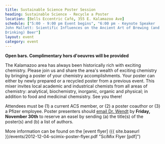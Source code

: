 ```yaml
---
title: Sustainable Science Poster Session
heading: Sustainable Science - Recycle a Poster
location: [Bells Eccentric Café, 355 E. Kalamazoo Ave]
schedule: ["5:00 - 9:00 pm Event begins", "6:00 pm - Keynote Speaker
John Mallett: Scientific Influences on the Ancient Art of Brewing (and
Drinking) Beer"]
layout: event
category: event
---
```


**Open bars. Complimentary hors d'oeuvres will be provided**

The Kalamazoo area has always been historically rich with exciting
chemistry. Please join us and share the area's wealth of exciting
chemistry by bringing a poster of your chemistry accomplishments. Your
poster can either by newly prepared or a recycled poster from a
previous event. This mixer invites local academic and industrical
chemists from all areas of chemistry: analytical, biochemistry,
inorganic, organic and physical; in addition to food and medicinal
chemsistry. See you there!

Attendees must be (1) a current ACS member, or (2) a poster coauthor
or (3) a Pfizer employee. Poster presenters should [email
Dr. Wendt](mailto:john.a.wendt@pfizer.com "john.a.wendt@pfizer.com")
by **Friday, November 30th** to reserve an easel by sending (a) the
title(s) of the poster(s) and (b) a list of authors.

More information can be found on the
[event flyer]
({{ site.baseurl }}/events/2012-12-04-scimix-poster-flyer.pdf "SciMix Flyer [pdf]")
